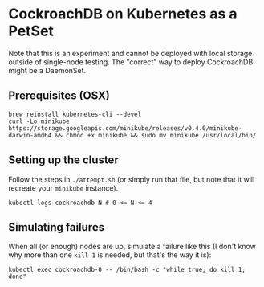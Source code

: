 # CockroachDB on Kubernetes as a PetSet

Note that this is an experiment and cannot be deployed with local storage
outside of single-node testing. The "correct" way to deploy CockroachDB
might be a DaemonSet.

## Prerequisites (OSX)

```shell
brew reinstall kubernetes-cli --devel
curl -Lo minikube https://storage.googleapis.com/minikube/releases/v0.4.0/minikube-darwin-amd64 && chmod +x minikube && sudo mv minikube /usr/local/bin/
```

## Setting up the cluster

Follow the steps in `./attempt.sh` (or simply run that file, but note that
it will recreate your `minikube` instance).

```shell
kubectl logs cockroachdb-N # 0 <= N <= 4
```

## Simulating failures

When all (or enough) nodes are up, simulate a failure like this (I don't know
why more than one `kill 1` is needed, but that's the way it is):

```shell
kubectl exec cockroachdb-0 -- /bin/bash -c "while true; do kill 1; done"
```
